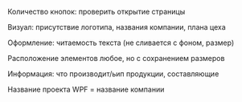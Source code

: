 Количество кнопок: проверить открытие страницы

Визуал: присутствие логотипа, названия компании, плана цеха

Оформление: читаемость текста (не сливается с фоном, размер)

Расположение элементов любое, но с сохранением размеров

Информация: что производит/ьип продукции, составляющие

Название проекта WPF = название компании

